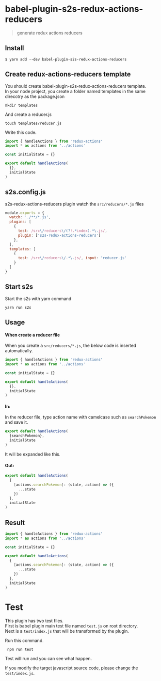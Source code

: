# babel-plugin-s2s-redux-actions-reducers

> generate redux actions reducers

## Install

```
$ yarn add --dev babel-plugin-s2s-redux-actions-reducers
```

## Create redux-actions-reducers template

You should create babel-plugin-s2s-redux-actions-reducers template. \
In your node project, you create a folder named templates in the same direcotry as the package.json

`mkdir templates`

And create a reducer.js

`touch templates/reducer.js`

Write this code.

```js
import { handleActions } from 'redux-actions'
import * as actions from '../actions'

const initialState = {}

export default handleActions(
  {},
  initialState
)
```

## s2s.config.js

s2s-redux-actions-reducers plugin watch the `src/reducers/*.js` files

```js
module.exports = {
  watch: './**/*.js',
  plugins: [
    {
      test: /src\/reducers\/(?!.*index).*\.js/,
      plugin: ['s2s-redux-actions-reducers']
    },
  ],
  templates: [
    {
      test: /src\/reducers\/.*\.js/, input: 'reducer.js'
    }
  ]
}
```
## Start s2s

Start the s2s with yarn command

`yarn run s2s`

## Usage

#### When create a reducer file

When you create a `src/reducers/*.js`, the below code is inserted automatically.

```js
import { handleActions } from 'redux-actions'
import * as actions from '../actions'

const initialState = {}

export default handleActions(
  {},
  initialState
)
```

#### In:

In the reducer file, type action name with camelcase such as `searchPokemon` and save it.

```js
export default handleActions(
  {searchPokemon},
  initialState
)
```

It will be expanded like this.

#### Out:

```js
export default handleActions(
  {
    [actions.searchPokemon]: (state, action) => ({
      ...state
    })
  },
  initialState
)

```

## Result

```js
import { handleActions } from 'redux-actions'
import * as actions from '../actions'

const initialState = {}

export default handleActions(
  {
    [actions.searchPokemon]: (state, action) => ({
      ...state
    })
  },
  initialState
)
```

# Test

This plugin has two test files. \
First is babel plugin main test file named `test.js` on root directory. \
Next is a `test/index.js` that will be transformed by the plugin.

Run this command.

` npm run test`

Test will run and you can see what happen.

If you modify the target javascript source code, please change the `test/index.js`.
